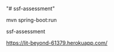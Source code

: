 "# ssf-assessment"

mvn spring-boot:run

ssf-assessment

https://lit-beyond-61379.herokuapp.com/

 
